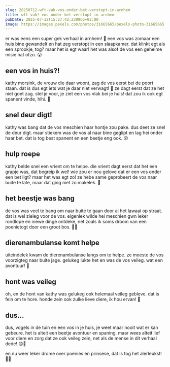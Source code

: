 ```yaml
---
slug: 20250712-wft-vak-vos-onder-bet-verstopt-in-arnhem
title: wft vak! vos onder bet verstopt in arnhem
pubDate: 2025-07-12T15:27:42.230965+02:00
image: https://images.pexels.com/photos/31665665/pexels-photo-31665665.jpeg?auto=compress&cs=tinysrgb&dpr=2&h=650&w=940
---
```

er was eens een super gek verhaal in arnhem! 🌟 een vos was zomaar een huis bine gewandelt en hat zeg verstopt in een slaapkamer. dat klinkt egt als een sprookje, tog? maar het is egt waar! het was alsof de vos een geheime misie hat ofzo. 😮

## een vos in huis?!
kathy morsink, de vrouw die daar woont, zag de vos eerst bei de poort staan. dat is dus egt iets wat je daar niet verwagt! 🏡 ze dagt eerst dat ze het niet goet zag. stel je voor, je ziet een vos vlak bei je huis! dat zou ik ook egt spanent vinde, hihi. 🦊

## snel deur digt!
kathy was bang dat de vos meschien haar hontje zou pake. dus deet ze snel de deur digt. maar stiekem was de vos al naar bine geglipt en lag hei onder haar bet. dat is tog best spanent en een beetje eng ook. 😲

## hulp roepe
kathy belde snel een vrient om te helpe. die vrient dagt eerst dat het een grapje was, dat begreip ik wel! wie zou er nou gelove dat er een vos onder een bet ligt? maar het was egt zo! ze hebe same geprobeert de vos naar buite te late, maar dat ging niet zo makelek. 🧐

## het beestje was bang
de vos was veel te bang om naar buite te gaan door al het lawaai op straat. dat is wel zieleg voor de vos. eigenlek wilde hei meschien gwn leker rondlope en niewe dinge ontdeke, net zoals ik soms droom van een poenietogt door een groot bos. 🌲💕

## dierenambulanse komt helpe
uiteindelek kwam de dierenambulanse langs om te helpe. ze moeste de vos voorzigteg naar buite jage. gelukeg lukte het en was de vos veileg. wat een avontuur! 🐾

## hont was veileg
oh, en de hont van kathy was gelukeg ook helemaal veileg gebleve. dat is fein om te hore. honde zein ook zulke lieve diere, ik hou ervan! 🐶

## dus...
dus, vogels in de tuin en een vos in je huis, je weet maar nooit wat er kan gebeure. het is alteit een beetje avontuur en spaning. maar wees alteit lief voor diere en zorg dat ze ook veileg zein, net als de mense in dit verhaal dede! 😊🌟

en nu weer leker drome over poenies en prinsese, dat is tog het alerleukst! 🐴👸
